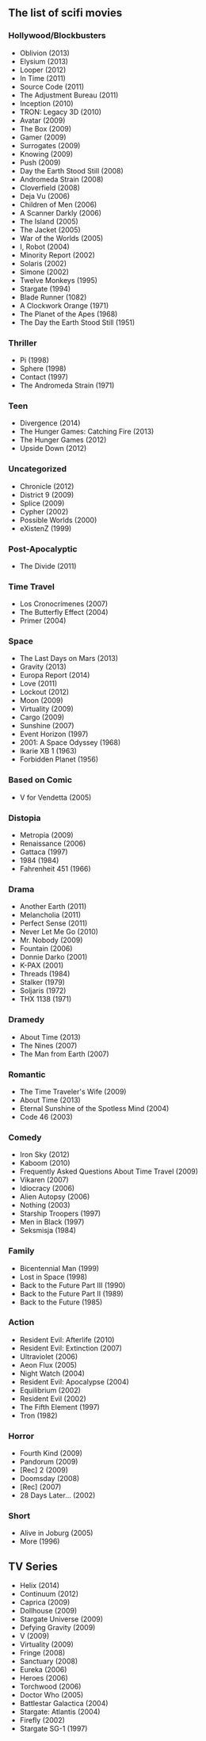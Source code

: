 ## The list of scifi movies

### Hollywood/Blockbusters

- Oblivion (2013)
- Elysium (2013)
- Looper (2012)
- In Time (2011)
- Source Code (2011)
- The Adjustment Bureau (2011)
- Inception (2010)
- TRON: Legacy 3D (2010)
- Avatar (2009)
- The Box (2009)
- Gamer (2009)
- Surrogates (2009)
- Knowing (2009)
- Push (2009)
- Day the Earth Stood Still (2008)
- Andromeda Strain (2008)
- Cloverfield (2008)
- Deja Vu (2006)
- Children of Men (2006)
- A Scanner Darkly (2006)
- The Island (2005)
- The Jacket (2005) 
- War of the Worlds (2005)
- I, Robot (2004)
- Minority Report (2002)
- Solaris (2002)
- Simone (2002)
- Twelve Monkeys (1995)
- Stargate (1994)
- Blade Runner (1082)
- A Clockwork Orange (1971)
- The Planet of the Apes (1968)
- The Day the Earth Stood Still (1951)

### Thriller

- Pi (1998)
- Sphere (1998)
- Contact (1997)
- The Andromeda Strain (1971)

### Teen

- Divergence (2014)
- The Hunger Games: Catching Fire (2013)
- The Hunger Games (2012)
- Upside Down (2012)

### Uncategorized

- Chronicle (2012)
- District 9 (2009)
- Splice (2009)
- Cypher (2002)
- Possible Worlds (2000)
- eXistenZ (1999)

### Post-Apocalyptic

- The Divide (2011)

### Time Travel

- Los Cronocrímenes (2007)
- The Butterfly Effect (2004)
- Primer (2004)

### Space

- The Last Days on Mars (2013)
- Gravity (2013)
- Europa Report (2014)
- Love (2011)
- Lockout (2012)
- Moon (2009)
- Virtuality (2009)
- Cargo (2009)
- Sunshine (2007)
- Event Horizon (1997)
- 2001: A Space Odyssey (1968)
- Ikarie XB 1 (1963)
- Forbidden Planet (1956)

### Based on Comic

- V for Vendetta (2005)

### Distopia

- Metropia (2009)
- Renaissance (2006)
- Gattaca (1997)
- 1984 (1984)
- Fahrenheit 451 (1966)

### Drama

- Another Earth (2011)
- Melancholia (2011)
- Perfect Sense (2011)
- Never Let Me Go (2010)
- Mr. Nobody (2009)
- Fountain (2006)
- Donnie Darko (2001)
- K-PAX (2001)
- Threads (1984)
- Stalker (1979)
- Soljaris (1972)
- THX 1138 (1971)

### Dramedy

- About Time (2013)
- The Nines (2007)
- The Man from Earth (2007)

### Romantic 

- The Time Traveler's Wife (2009)
- About Time (2013)
- Eternal Sunshine of the Spotless Mind (2004)
- Code 46 (2003)

### Comedy

- Iron Sky (2012)
- Kaboom (2010)
- Frequently Asked Questions About Time Travel (2009)
- Vikaren (2007)
- Idiocracy (2006)
- Alien Autopsy (2006)
- Nothing (2003)
- Starship Troopers (1997)
- Men in Black (1997)
- Seksmisja (1984)

### Family

- Bicentennial Man (1999)
- Lost in Space (1998)
- Back to the Future Part III (1990)
- Back to the Future Part II (1989)
- Back to the Future (1985)

### Action

- Resident Evil: Afterlife (2010)
- Resident Evil: Extinction (2007)
- Ultraviolet (2006)
- Aeon Flux (2005)
- Night Watch (2004)
- Resident Evil: Apocalypse (2004)
- Equilibrium (2002)
- Resident Evil (2002)
- The Fifth Element (1997)
- Tron (1982)

### Horror

- Fourth Kind (2009)
- Pandorum (2009)
- [Rec] 2 (2009)
- Doomsday (2008)
- [Rec] (2007)
- 28 Days Later... (2002)

### Short 

- Alive in Joburg (2005)
- More (1996)

## TV Series

- Helix (2014)
- Continuum (2012)
- Caprica (2009)
- Dollhouse (2009)
- Stargate Universe (2009)
- Defying Gravity (2009)
- V (2009)
- Virtuality (2009)
- Fringe (2008)
- Sanctuary (2008)
- Eureka (2006)
- Heroes (2006)
- Torchwood (2006)
- Doctor Who (2005)
- Battlestar Galactica (2004)
- Stargate: Atlantis (2004)
- Firefly (2002)
- Stargate SG-1 (1997)
